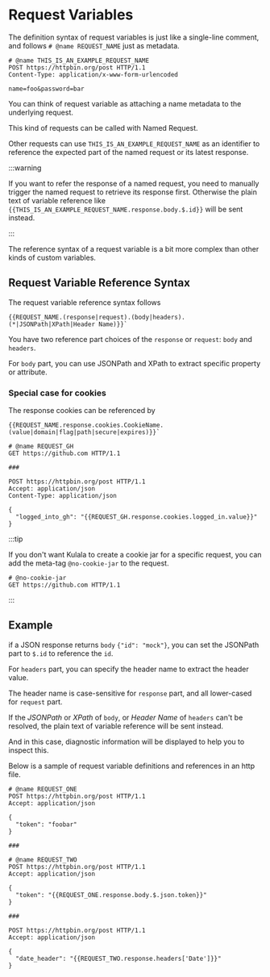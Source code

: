 # Request Variables

The definition syntax of request variables is just like a single-line comment,
and follows `# @name REQUEST_NAME` just as metadata.

```http
# @name THIS_IS_AN_EXAMPLE_REQUEST_NAME
POST https://httpbin.org/post HTTP/1.1
Content-Type: application/x-www-form-urlencoded

name=foo&password=bar
```

You can think of request variable as attaching
a name metadata to the underlying request.

This kind of requests can be called with Named Request.

Other requests can use `THIS_IS_AN_EXAMPLE_REQUEST_NAME` as an
identifier to reference the expected part of
the named request or its latest response.

:::warning

If you want to refer the response of a named request,
you need to manually trigger the named request to retrieve its response first.
Otherwise the plain text of
variable reference like
`{{THIS_IS_AN_EXAMPLE_REQUEST_NAME.response.body.$.id}}`
will be sent instead.

:::

The reference syntax of a request variable is a
bit more complex than other kinds of custom variables.

## Request Variable Reference Syntax

The request variable reference syntax follows

```
{{REQUEST_NAME.(response|request).(body|headers).(*|JSONPath|XPath|Header Name)}}`
```

You have two reference part choices of
the `response` or `request`: `body` and `headers`.

For `body` part,
you can use JSONPath and XPath to extract specific property or attribute.

### Special case for cookies

The response cookies can be referenced by
```
{{REQUEST_NAME.response.cookies.CookieName.(value|domain|flag|path|secure|expires)}}`
```

```http
# @name REQUEST_GH
GET https://github.com HTTP/1.1

###

POST https://httpbin.org/post HTTP/1.1
Accept: application/json
Content-Type: application/json

{
  "logged_into_gh": "{{REQUEST_GH.response.cookies.logged_in.value}}"
}

```

:::tip

If you don't want Kulala to create a cookie jar for a specific request,
you can add the meta-tag `@no-cookie-jar` to the request.

```http
# @no-cookie-jar
GET https://github.com HTTP/1.1
```

:::

## Example

if a JSON response returns `body` `{"id": "mock"}`,
you can set the JSONPath part to `$.id` to reference the `id`.

For `headers` part, you can specify the header name to extract the header value.

The header name is case-sensitive for `response` part,
and all lower-cased for `request` part.

If the *JSONPath* or *XPath* of `body`,
or *Header Name* of `headers` can't be resolved,
the plain text of variable reference will be sent instead.

And in this case,
diagnostic information will be displayed to help you to inspect this.

Below is a sample of request variable definitions and
references in an http file.

```http
# @name REQUEST_ONE
POST https://httpbin.org/post HTTP/1.1
Accept: application/json

{
  "token": "foobar"
}

###

# @name REQUEST_TWO
POST https://httpbin.org/post HTTP/1.1
Accept: application/json

{
  "token": "{{REQUEST_ONE.response.body.$.json.token}}"
}

###

POST https://httpbin.org/post HTTP/1.1
Accept: application/json

{
  "date_header": "{{REQUEST_TWO.response.headers['Date']}}"
}
```
